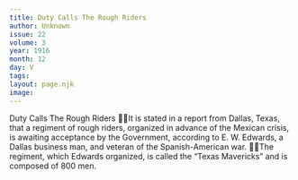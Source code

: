 ```yaml
---
title: Duty Calls The Rough Riders
author: Unknown
issue: 22
volume: 3
year: 1916
month: 12
day: V
tags:
layout: page.njk
image:
---
```

Duty Calls The Rough Riders It is stated in a report from Dallas, Texas, that a regiment of rough riders, organized in advance of the Mexican crisis, is awaiting acceptance by the Government, according to E. W. Edwards, a Dallas business man, and veteran of the Spanish-American war. The regiment, which Edwards organized, is called the “Texas Mavericks” and is composed of 800 men. 
